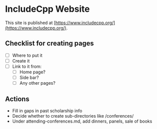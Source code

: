# IncludeCpp Website

This site is published at [https://www.includecpp.org/](https://www.includecpp.org/).

## Checklist for creating pages

* [ ] Where to put it
* [ ] Create it
* [ ] Link to it from:
    * [ ] Home page?
    * [ ] Side bar?
    * [ ] Any other pages?

## Actions

* Fill in gaps in past scholarship info
* Decide whether to create sub-directories like /conferences/
* Under attending-conferences.md, add dinners, panels, sale of books
